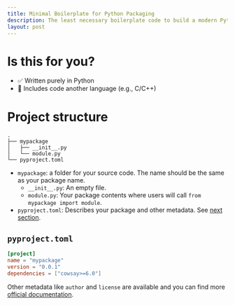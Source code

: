 ```yaml
---
title: Minimal Boilerplate for Python Packaging
description: The least necessary boilerplate code to build a modern Python package.
layout: post
---
```

# Is this for you?

- ✅ Written purely in Python
- 🚫 Includes code another language (e.g., C/C++)

# Project structure

```
.
├── mypackage
│   ├── __init__.py
│   └── module.py
└── pyproject.toml
```

- `mypackage`: a folder for your source code. The name should be the same as your package name.
  - `__init__.py`: An empty file.
  - `module.py`: Your package contents where users will call `from mypackage import module`.
- `pyproject.toml`: Describes your package and other metadata. See [next section](#pyprojecttoml).

## `pyproject.toml`

```toml
[project]
name = "mypackage"
version = "0.0.1"
dependencies = ["cowsay>=6.0"]
```

Other metadata like `author` and `license` are available and you can find more [official documentation](https://packaging.python.org/en/latest/specifications/declaring-project-metadata/#declaring-project-metadata).